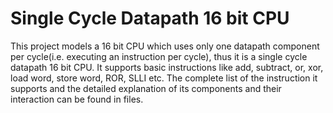 # Single Cycle Datapath 16 bit CPU
This project models a 16 bit CPU which uses only one datapath component per cycle(i.e. executing an instruction per cycle), thus it is a single cycle datapath 16 bit CPU. It supports basic instructions like add, subtract, or, xor, load word, store word, ROR, SLLI etc. The complete list of the instruction it supports and the detailed explanation of its components and their interaction can be found in files. 
